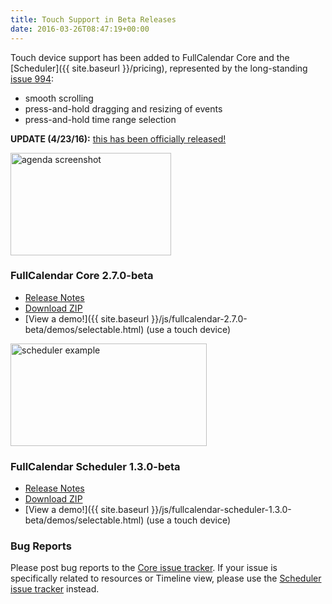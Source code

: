 ```yaml
---
title: Touch Support in Beta Releases
date: 2016-03-26T08:47:19+00:00
---
```


Touch device support has been added to FullCalendar Core and the [Scheduler]({{ site.baseurl }}/pricing), represented by the long-standing [issue 994](https://github.com/fullcalendar/fullcalendar/issues/994):

* smooth scrolling
* press-and-hold dragging and resizing of events
* press-and-hold time range selection

**UPDATE (4/23/16):** [this has been officially released!](https://github.com/fullcalendar/fullcalendar/issues/994#issuecomment-213891492)

<img src="{{ site.baseurl }}/assets/images/blog/agenda_screenshot_retina-1.png" alt="agenda screenshot" width="257" height="164" />


### FullCalendar Core 2.7.0-beta

* [Release Notes](https://github.com/fullcalendar/fullcalendar/releases/tag/v2.7.0-beta)
* [Download ZIP](https://github.com/fullcalendar/fullcalendar/releases/download/v2.7.0-beta/fullcalendar-2.7.0-beta.zip)
* [View a demo!]({{ site.baseurl }}/js/fullcalendar-2.7.0-beta/demos/selectable.html) (use a touch device)

<img src="{{ site.baseurl }}/assets/images/blog/scheduler_example.png" alt="scheduler example" width="314" height="164" />


### FullCalendar Scheduler 1.3.0-beta

* [Release Notes](https://github.com/fullcalendar/fullcalendar-scheduler/releases/tag/v1.3.0-beta)
* [Download ZIP](https://github.com/fullcalendar/fullcalendar-scheduler/releases/download/v1.3.0-beta/fullcalendar-scheduler-1.3.0-beta.zip)
* [View a demo!]({{ site.baseurl }}/js/fullcalendar-scheduler-1.3.0-beta/demos/selectable.html) (use a touch device)


### Bug Reports

Please post bug reports to the [Core issue tracker](https://github.com/fullcalendar/fullcalendar/issues). If your issue is specifically related to resources or Timeline view, please use the [Scheduler issue tracker](https://github.com/fullcalendar/fullcalendar-scheduler/issues) instead.
